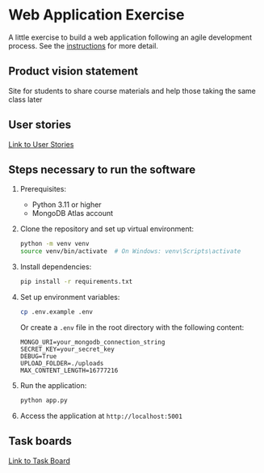 # Web Application Exercise

A little exercise to build a web application following an agile development process. See the [instructions](instructions.md) for more detail.

## Product vision statement

Site for students to share course materials and help those taking the same class later

## User stories

[Link to User Stories](https://github.com/software-students-spring2025/2-web-app-real_awesome/issues/1#issue-2885469877)

## Steps necessary to run the software

1. Prerequisites:
   - Python 3.11 or higher
   - MongoDB Atlas account

2. Clone the repository and set up virtual environment:
   ```bash
   python -m venv venv
   source venv/bin/activate  # On Windows: venv\Scripts\activate
   ```

3. Install dependencies:
   ```bash
   pip install -r requirements.txt
   ```

4. Set up environment variables:
   ```bash
   cp .env.example .env
   ```
   Or create a `.env` file in the root directory with the following content:
   ```
   MONGO_URI=your_mongodb_connection_string
   SECRET_KEY=your_secret_key
   DEBUG=True
   UPLOAD_FOLDER=./uploads
   MAX_CONTENT_LENGTH=16777216
   ```

5. Run the application:
   ```bash
   python app.py
   ```

6. Access the application at `http://localhost:5001`

## Task boards

[Link to Task Board](https://github.com/orgs/software-students-spring2025/projects/112)
